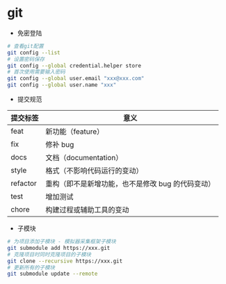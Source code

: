 # git

- 免密登陆

```bash
# 查看git配置
git config --list
# 设置密码保存
git config --global credential.helper store
# 首次使用需要输入密码
git config --global user.email "xxx@xxx.com"
git config --global user.name "xxx"
```

- 提交规范

| 提交标签 | 意义                                              |
| :------- | ------------------------------------------------- |
| feat     | 新功能（feature）                                 |
| fix      | 修补 bug                                          |
| docs     | 文档（documentation）                             |
| style    | 格式（不影响代码运行的变动）                      |
| refactor | 重构（即不是新增功能，也不是修改 bug 的代码变动） |
| test     | 增加测试                                          |
| chore    | 构建过程或辅助工具的变动                          |

- 子模块

```bash
# 为项目添加子模块 - 模拟器采集框架子模块
git submodule add https://xxx.git
# 克隆项目时同时克隆项目的子模块
git clone --recursive https://xxx.git
# 更新所有的子模块
git submodule update --remote
```
